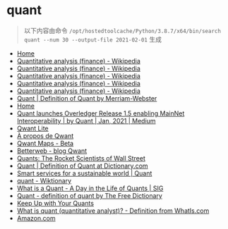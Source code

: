 
quant
=====


> 以下内容由命令 `/opt/hostedtoolcache/Python/3.8.7/x64/bin/search quant --num 30 --output-file 2021-02-01` 生成

- [Home](https://www.quant.network/)
- [Quantitative analysis (finance) - Wikipedia](https://en.wikipedia.org/wiki/Quantitative_analysis_(finance))
- [Quantitative analysis (finance) - Wikipedia](https://en.wikipedia.org/wiki/Quantitative_analysis_(finance)#History)
- [Quantitative analysis (finance) - Wikipedia](https://en.wikipedia.org/wiki/Quantitative_analysis_(finance)#Education)
- [Quantitative analysis (finance) - Wikipedia](https://en.wikipedia.org/wiki/Quantitative_analysis_(finance)#Types)
- [Quantitative analysis (finance) - Wikipedia](https://en.wikipedia.org/wiki/Quantitative_analysis_(finance)#Mathematical_and_statistical_approaches)
- [Quant | Definition of Quant by Merriam-Webster](https://www.merriam-webster.com/dictionary/quant)
- [Home](http://www.quant.network/)
- [Quant launches Overledger Release 1.5 enabling MainNet Interoperability | by Quant | Jan, 2021 | Medium](https://quantnetwork.medium.com/quant-launches-overledger-release-1-5-enabling-mainnet-interoperability-9f782a70a77)
- [Qwant Lite](https://www.qwant.com/?l=en)
- [À propos de Qwant](https://about.qwant.com/fr/)
- [Qwant Maps - Beta](https://www.qwant.com/maps)
- [Betterweb - blog Qwant](https://betterweb.qwant.com/)
- [Quants: The Rocket Scientists of Wall Street](https://www.investopedia.com/articles/financialcareers/08/quants-quantitative-analyst.asp)
- [Quant | Definition of Quant at Dictionary.com](https://www.dictionary.com/browse/quant)
- [Smart services for a sustainable world | Quant](https://www.quantservice.com/)
- [quant - Wiktionary](https://en.wiktionary.org/wiki/quant)
- [What is a Quant - A Day in the Life of Quants | SIG](https://sig.com/team/meet-quant/)
- [Quant - definition of quant by The Free Dictionary](https://www.thefreedictionary.com/quant)
- [Keep Up with Your Quants](https://hbr.org/2013/07/keep-up-with-your-quants)
- [What is quant (quantitative analyst)? - Definition from WhatIs.com](https://whatis.techtarget.com/definition/quant-quantitative-analyst)
- [Amazon.com](https://www.amazon.com/Quants-Whizzes-Conquered-Street-Destroyed/dp/0307453383)
